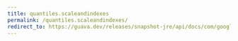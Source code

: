```yaml
---
title: quantiles.scaleandindexes
permalink: /quantiles.scaleandindexes/
redirect_to: https://guava.dev/releases/snapshot-jre/api/docs/com/google/common/math/Quantiles.ScaleAndIndexes.html
---
```

